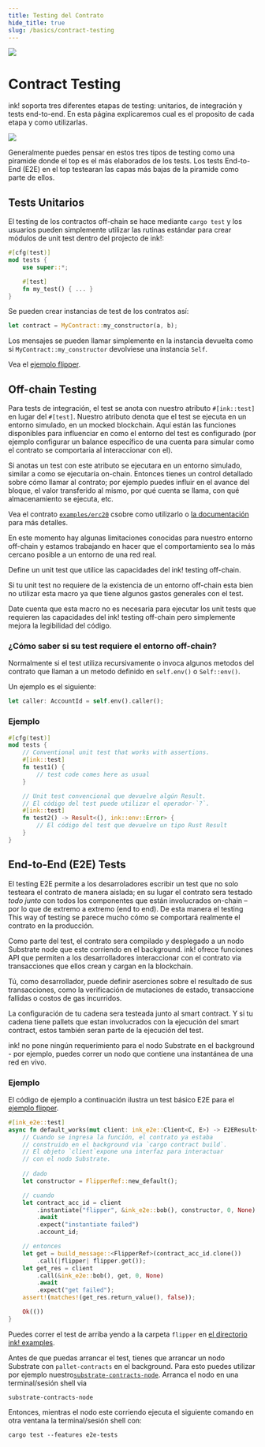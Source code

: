 ```yaml
---
title: Testing del Contrato
hide_title: true
slug: /basics/contract-testing
---
```


<img src="/img/title/testing1.svg" className="titlePic" />

# Contract Testing

ink! soporta tres diferentes etapas de testing: unitarios, de integración
y tests end-to-end. En esta página explicaremos cual es el proposito de cada
etapa y como utilizarlas.

<img src="/img/testing.png" />

Generalmente puedes pensar en estos tres tipos de testing como una piramide
donde el top es el más elaborados de los tests. Los tests End-to-End (E2E)
en el top testearan las capas más bajas de la piramide como parte de ellos.



## Tests Unitarios

El testing de los contractos off-chain se hace mediante `cargo test` y los usuarios pueden simplemente utilizar las rutinas estándar para 
crear módulos de unit test dentro del projecto de ink!:

```rust
#[cfg(test)]
mod tests {
    use super::*;

    #[test]
    fn my_test() { ... }
}
```

Se pueden crear instancias de test de los contratos así:

```rust
let contract = MyContract::my_constructor(a, b);
```

Los mensajes se pueden llamar simplemente en la instancia devuelta como si `MyContract::my_constructor` devolviese
una instancia `Self`.

Vea el [ejemplo flipper](https://github.com/paritytech/ink-examples/blob/master/flipper/lib.rs).


## Off-chain Testing

Para tests de integración, el test se anota con nuestro atributo `#[ink::test]`
en lugar del `#[test]`. Nuestro atributo denota que el test se ejecuta
en un entorno simulado, en un mocked blockchain. Aquí están las funciones disponibles
para influenciar en como el entorno del test es configurado (por ejemplo configurar un balance específico 
de una cuenta para simular como el contrato se comportaria al interaccionar con el).

Si anotas un test con este atributo se ejecutara en un entorno simulado, 
similar a como se ejecutaría on-chain.
Entonces tienes un control detallado sobre cómo llamar al contrato;
por ejemplo puedes influir en el avance del bloque, el valor transferido al mismo,
por qué cuenta se llama, con qué almacenamiento se ejecuta, etc.


Vea el contrato [`examples/erc20`](https://github.com/paritytech/ink-examples/blob/master/erc20/lib.rs) csobre como utilizarlo o [la documentación](https://docs.rs/ink/4.0.0/ink/attr.test.html) para más detalles.

En este momento hay algunas limitaciones conocidas para nuestro entorno off-chain y estamos trabajando
en hacer que el comportamiento sea lo más cercano posible a un entorno de una red real.

Define un unit test que utilice las capacidades del ink! testing off-chain.

Si tu unit test no requiere de la existencia de un entorno off-chain esta bien no 
utilizar esta macro ya que tiene algunos gastos generales con el test.

Date cuenta que esta macro no es necesaria para ejecutar los unit tests que requieren
las capacidades del ink! testing off-chain pero simplemente mejora la legibilidad del código.

### ¿Cómo saber si su test requiere el entorno off-chain?

Normalmente si el test utiliza recursivamente o invoca algunos metodos del contrato que
llaman a un metodo definido en `self.env()` o `Self::env()`.

Un ejemplo es el siguiente:

```rust
let caller: AccountId = self.env().caller();
```

### Ejemplo

```rust
#[cfg(test)]
mod tests {
    // Conventional unit test that works with assertions.
    #[ink::test]
    fn test1() {
        // test code comes here as usual
    }

    // Unit test convencional que devuelve algún Result.
    // El código del test puede utilizar el operador-`?`.
    #[ink::test]
    fn test2() -> Result<(), ink::env::Error> {
        // El código del test que devuelve un tipo Rust Result
    }
}
```


## End-to-End (E2E) Tests


El testing E2E permite a los desarroladores escribir un test que no solo testeara el contrato de 
manera aislada; en su lugar el contrato sera testado _todo junto_ con todos los componentes 
que están involucrados on-chain – por lo que de extremo a extremo (end to end). De esta manera el testing This way of testing se parece mucho cómo se comportará realmente el contrato en la producción.

Como parte del test, el contrato sera compilado y desplegado a un nodo Substrate node que este corriendo en el background.
ink! ofrece funciones API que permiten a los desarrolladores interaccionar con el contrato via transacciones
que ellos crean y cargan en la blockchain.

Tú, como desarrollador, puede definir aserciones sobre el resultado de sus transacciones, como la verificación de mutaciones de estado, transaccione fallidas o costos de gas incurridos.

La configuración de tu cadena sera testeada junto al smart contract. Y si tu cadena tiene pallets que 
estan involucrados con la ejecución del smart contract, estos también seran parte de la ejecución del test.

ink! no pone ningún requerimiento para el nodo Substrate en el background - por ejemplo,
puedes correr un nodo que contiene una instantánea de una red en vivo.

### Ejemplo

El código de ejemplo a continuación ilustra un test básico E2E para el
[ejemplo flipper](https://github.com/paritytech/ink-examples/blob/master/flipper/lib.rs).

```rust
#[ink_e2e::test]
async fn default_works(mut client: ink_e2e::Client<C, E>) -> E2EResult<()> {
    // Cuando se ingresa la función, el contrato ya estaba
    // construido en el background via `cargo contract build`.
    // El objeto `client`expone una interfaz para interactuar
    // con el nodo Substrate.
    
    // dado
    let constructor = FlipperRef::new_default();

    // cuando
    let contract_acc_id = client
        .instantiate("flipper", &ink_e2e::bob(), constructor, 0, None)
        .await
        .expect("instantiate failed")
        .account_id;

    // entonces
    let get = build_message::<FlipperRef>(contract_acc_id.clone())
        .call(|flipper| flipper.get());
    let get_res = client
        .call(&ink_e2e::bob(), get, 0, None)
        .await
        .expect("get failed");
    assert!(matches!(get_res.return_value(), false));

    Ok(())
}
```

Puedes correr el test de arriba yendo a la carpeta `flipper` en
[el directorio ink! examples](https://github.com/paritytech/ink-examples/tree/master).

Antes de que puedas arrancar el test, tienes que arrancar un nodo Substrate
con `pallet-contracts` en el background.
Para esto puedes utilizar por ejemplo nuestro[`substrate-contracts-node`](https://github.com/paritytech/substrate-contracts-node). Arranca el nodo en una terminal/sesión shell via

```
substrate-contracts-node
```

Entonces, mientras el nodo este corriendo ejecuta el siguiente comando
en otra ventana la terminal/sesión shell con:

```
cargo test --features e2e-tests
```
